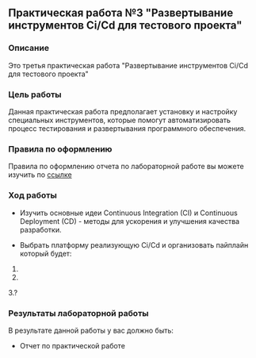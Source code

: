 ## Практическая работа №3 "Развертывание инструментов Ci/Cd для тестового проекта"
### Описание
Это третья практическая работа "Развертывание инструментов Ci/Cd для тестового проекта"

### Цель работы
Данная практическая работа предполагает установку и настройку специальных инструментов, которые помогут автоматизировать процесс тестирования и развертывания программного обеспечения.

### Правила по оформлению

Правила по оформлению отчета по лабораторной работе вы можете изучить по [ссылке](../reportdesign.md)

### Ход работы

- Изучить основные идеи Continuous Integration (CI) и Continuous Deployment (CD) - методы для ускорения и улучшения качества разработки.

- Выбрать платформу реализующую Ci/Cd и организовать пайплайн который будет:
1.
2.
3.?


### Результаты лабораторной работы
В результате данной работы у вас должно быть:

- Отчет по практической работе

